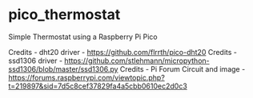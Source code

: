 # pico_thermostat
Simple Thermostat using a Raspberry Pi Pico


Credits - dht20 driver - https://github.com/flrrth/pico-dht20
Credits - ssd1306  driver - https://github.com/stlehmann/micropython-ssd1306/blob/master/ssd1306.py
Credits - Pi Forum Circuit and image  - https://forums.raspberrypi.com/viewtopic.php?t=219897&sid=7d5c8cef37829fa4a5cbb0610ec2d0c3


